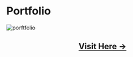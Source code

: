 <h1> Portfolio </h1>

![porftfolio](https://github.com/user-attachments/assets/a9714168-6511-434f-8e1e-4be8f15fb461)

<h2 align="center" > <a href="https://vinoddhaware.github.io/PRODIGY_WD_04/">  Visit Here -> </a>  </h2>
